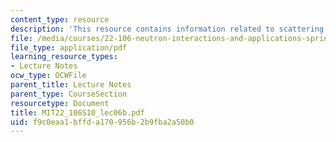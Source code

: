 ```yaml
---
content_type: resource
description: 'This resource contains information related to scattering laws / SANS. '
file: /media/courses/22-106-neutron-interactions-and-applications-spring-2010/f9c0eaa1bffda170956b2b9fba2a50b0_MIT22_106S10_lec06b.pdf
file_type: application/pdf
learning_resource_types:
- Lecture Notes
ocw_type: OCWFile
parent_title: Lecture Notes
parent_type: CourseSection
resourcetype: Document
title: MIT22_106S10_lec06b.pdf
uid: f9c0eaa1-bffd-a170-956b-2b9fba2a50b0
---
```

